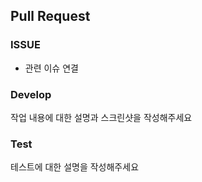 ## Pull Request
### ISSUE
- 관련 이슈 연결

### Develop
작업 내용에 대한 설명과 스크린샷을 작성해주세요

### Test
테스트에 대한 설명을 작성해주세요
